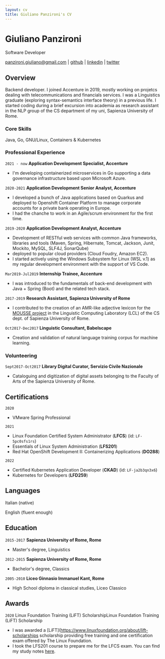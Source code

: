 ```yaml
---
layout: cv
title: Giuliano Panzironi's CV
---
```

# Giuliano Panzironi
Software Developer

<div id="webaddress">
<a href="panzironi.giuliano@gmail.com">panzironi.giuliano@gmail.com</a>
| <a href="https://github.com/giulianopz">github</a>
| <a href="https://www.linkedin.com/in/giuliano-panzironi/">linkedin</a>
| <a href="https://twitter.com/giulianopz">twitter</a>
</div>

## Overview

Backend developer. I joined Accenture in 2019, mostly working on projetcs dealing with telecommunications and financials services. I was a Linguistics graduate (exploring syntax-semantics interface theory) in a previous life. I started coding during a brief excursion into academia as research assistant in the NLP group of the CS department of my uni, Sapienza University of Rome.

### Core Skills

Java, Go, GNU/Linux, Containers & Kubernetes

### Professional Experience

`2021 - now`
__Application Development Specialist, Accenture__

- I'm developing containerized microservices in Go supporting a
data governance infrastructure based upon Microsoft Azure.

`2020-2021`
__Application Development Senior Analyst, Accenture__

- I developed a bunch of Java applications based on Quarkus and deployed to Openshift Container Platform to manage corporate accounts for a private bank operating in Europe. 
- I had the chanche to work in an Agile/scrum environment for the first time.

`2019-2020`
__Application Development Analyst, Accenture__

- Development of RESTful web services with common Java frameworks, libraries and tools (Maven, Spring, Hibernate, Tomcat, Jackson, Junit, Mockito, MySQL, SLF4J, SonarQube) 
- deployed to popular cloud providers (Cloud Foudry, Amazon EC2).
- I started actively using the Windows Subsystem for Linux (WSL v.1) as my regular development environment with the support of VS Code.

`Mar2019-Jul2019`
__Internship Trainee, Accenture__

- I was introduced to the fundamentals of back-end development with Java +
Spring (Boot) and the related tech stack.

`2017-2019`
__Research Assistant, Sapienza University of Rome__

- I contributed to the creation of an AMR-like adjective lexicon for the [MOUSSE
project](http://mousse-project.org/) in the Linguistic Computing Laboratory
(LCL) of the CS dept. of Sapienza University of Rome.

`Oct2017-Dec2017`
__Linguistic Consultant, Babelscape__

- Creation and validation of natural language training corpus for machine
learning.

### Volunteering

`Sept2017-Oct2017`
__Library Digital Curator, Servizio Civile Nazionale__

- Cataloguing and digitization of digital assets belonging to the Faculty of Arts of the Sapienza University of Rome.

## Certifications

`2020`

- VMware Spring Professional

`2021`

- Linux Foundation Certified System Administrator (**LFCS**) (id: `LF-5pc0sfs1rs`)
- Essentials of Linux System Administration (**LFS201**)
- Red Hat OpenShift Development II: Containerizing Applications (**DO288**)

`2022`

- Certified Kubernetes Application Developer (**CKAD**) (id: `LF-ja2b3qn3x6`)
- Kubernetes for Developers (**LFD259**)

## Languages

Italian (native)

English (fluent enough)

## Education

`2015-2017`
__Sapienza University of Rome, Rome__

- Master's degree, Linguistics

`2012-2015`
__Sapienza University of Rome, Rome__

- Bachelor's degree, Classics

`2005-2010`
__Liceo Ginnasio Immanuel Kant, Rome__

- High School diploma in classical studies, Liceo Classico

## Awards

`2020` 
Linux Foundation Training (LiFT) ScholarshipLinux Foundation Training (LiFT) Scholarship 

- I was awarded a [LiFT](https://www.linuxfoundation.org/about/lift-scholarships scholarship providing free training and one certification exam offered by The Linux Foundation.
- I took the LFS201 course to prepare me for the LFCS exam. You can find my study notes [here](https://github.com/giulianopz/lfcs).




<!-- ### Footer

Last updated: 19 November 2022 -->
